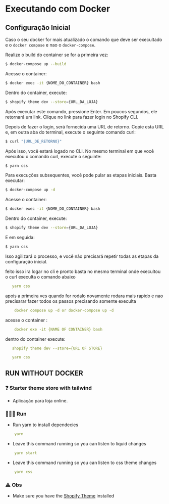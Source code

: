 # Executando com Docker

## Configuração Inicial
Caso o seu docker for mais atualizado
o comando que deve ser execultado e o 
`docker compose` e nao o `docker-compose`.

Realize o build do container se for a primeira vez:
```bash
$ docker-compose up --build
```


Acesse o container:
```bash
$ docker exec -it {NOME_DO_CONTAINER} bash
```

Dentro do container, execute:

```bash
$ shopify theme dev --store={URL_DA_LOJA}
```

Após executar este comando, pressione Enter. Em poucos segundos, ele retornará um link. Clique no link para fazer login no Shopify CLI.

Depois de fazer o login, será fornecida uma URL de retorno. Copie esta URL e, em outra aba do terminal, execute o seguinte comando curl:

```bash
$ curl "{URL_DE_RETORNO}"
```


Após isso, você estará logado no CLI. No mesmo terminal em que você executou o comando curl, execute o seguinte:

```bash
$ yarn css
```

Para execuções subsequentes, você pode pular as etapas iniciais. Basta executar:

```bash
$ docker-compose up -d
```


Acesse o container:

```bash
$ docker exec -it {NOME_DO_CONTAINER} bash
```
Dentro do container, execute:

```bash
$ shopify theme dev --store={URL_DA_LOJA}
```
E em seguida:

```bash
$ yarn css
```

Isso agilizará o processo, e você não precisará repetir todas as etapas da configuração inicial.


feito isso ira logar no cli e pronto
basta no mesmo terminal onde execultou o curl execulta 
o comando abaixo
```yml
   yarn css
```

apois a primeira ves quando for rodalo novamente 
rodara mais rapido e nao precisarar fazer todos os passos 
precisando somente execulta
```yml
    docker compose up -d or docker-compose up -d
```
acesse o container :
```yml
    docker exe -it {NAME OF CONTAINER} bash
```
dentro do container execute:
```yml
   shopify theme dev --store={URL OF STORE}
```
```yml
   yarn css
```

## RUN WITHOUT DOCKER
### ❓ Starter theme store with tailwind

- Aplicação para loja online.

### 🏃🏽‍♀️ Run

- Run yarn to install dependecies
```yml
    yarn 
```
- Leave this command running so you can listen to liquid changes
```yml
    yarn start
```
- Leave this command running so you can listen to css theme changes
```yml
    yarn css
```

### ⚠️ Obs

- Make sure you have the [Shopify Theme](https://shopify.dev/docs/themes/tools/theme-kit/getting-started#linux) installed


